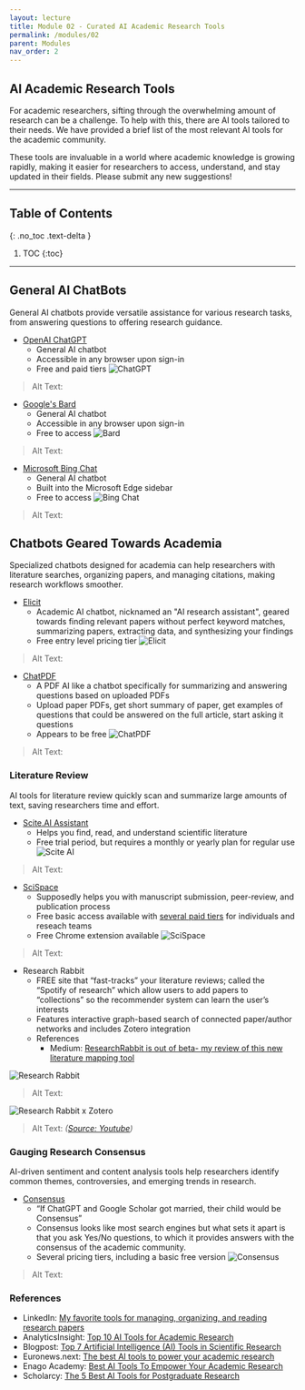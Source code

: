 ```yaml
---
layout: lecture
title: Module 02 - Curated AI Academic Research Tools
permalink: /modules/02
parent: Modules
nav_order: 2
---
```


## AI Academic Research Tools
For academic researchers, sifting through the overwhelming amount of research can be a challenge. To help with this, there are AI tools tailored to their needs. We have provided a brief list of the most relevant AI tools for the academic community. 

These tools are invaluable in a world where academic knowledge is growing rapidly, making it easier for researchers to access, understand, and stay updated in their fields. Please submit any new suggestions!

---

## Table of Contents
{: .no_toc .text-delta }

1. TOC
{:toc}

---

## General AI ChatBots
General AI chatbots provide versatile assistance for various research tasks, from answering questions to offering research guidance.

* [OpenAI ChatGPT](https://chat.openai.com/)
    * General AI chatbot 
    * Accessible in any browser upon sign-in
    * Free and paid tiers
![ChatGPT](/assets/images/02-chatgpt-interface.webp)
> Alt Text:

* [Google's Bard](https://bard.google.com/)
    * General AI chatbot
    * Accessible in any browser upon sign-in
    * Free to access
![Bard](/assets/images/02-bard-interface.webp)
> Alt Text:

* [Microsoft Bing Chat](https://www.microsoft.com/en-us/edge/features/bing-chat?form=MT00D8)
    * General AI chatbot
    * Built into the Microsoft Edge sidebar
    * Free to access
![Bing Chat](/assets/images/02-bing-interface.webp)
> Alt Text:

## Chatbots Geared Towards Academia
Specialized chatbots designed for academia can help researchers with literature searches, organizing papers, and managing citations, making research workflows smoother.

* [Elicit](https://elicit.com/)
    * Academic AI chatbot, nicknamed an "AI research assistant", geared towards finding relevant papers without perfect keyword matches, summarizing papers, extracting data, and synthesizing your findings
    * Free entry level pricing tier
![Elicit](/assets/images/02-elicit.png)
> Alt Text: 

* [ChatPDF](https://www.chatpdf.com/)
    * A PDF AI like a chatbot specifically for summarizing and answering questions based on uploaded PDFs
    * Upload paper PDFs, get short summary of paper, get examples of questions that could be answered on the full article, start asking it questions
    * Appears to be free
![ChatPDF](/assets/images/02-chatpdf.png)
> Alt Text: 


### Literature Review
AI tools for literature review quickly scan and summarize large amounts of text, saving researchers time and effort.

* [Scite.AI Assistant](https://scite.ai/assistant)
    * Helps you find, read, and understand scientific literature
    * Free trial period, but requires a monthly or yearly plan for regular use
![Scite AI](/assets/images/02-scite-interface.png)
> Alt Text: 

* [SciSpace](https://typeset.io/)
    * Supposedly helps you with manuscript submission, peer-review, and publication process
    * Free basic access available with [several paid tiers](https://typeset.io/pricing/) for individuals and reseach teams
    * Free Chrome extension available
![SciSpace](/assets/images/02-scispace-interface.png)
> Alt Text: 

* Research Rabbit
    * FREE site that “fast-tracks” your literature reviews; called the “Spotify of research” which allow users to add papers to “collections” so the recommender system can learn the user’s interests
    * Features interactive graph-based search of connected paper/author networks and includes Zotero integration
    * References
        * Medium: [ResearchRabbit is out of beta- my review of this new literature mapping tool](https://medium.com/a-academic-librarians-thoughts-on-open-access/researchrabbit-is-out-of-beta-my-review-of-this-new-literature-mapping-tool-3c593d061c63)

![Research Rabbit](/assets/images/02-research-rabbit-interface.png)
> Alt Text: 

![Research Rabbit x Zotero](/assets/images/02-research-rabbit-zotero-integration.jpg)
> Alt Text:  _([Source: Youtube](https://www.youtube.com/watch?app=desktop&v=eM7h4lol2lY))_


### Gauging Research Consensus
AI-driven sentiment and content analysis tools help researchers identify common themes, controversies, and emerging trends in research.

* [Consensus](https://consensus.app/)
    * “If ChatGPT and Google Scholar got married, their child would be Consensus”
    * Consensus looks like most search engines but what sets it apart is that you ask Yes/No questions, to which it provides answers with the consensus of the academic community.
    * Several pricing tiers, including a basic free version
![Consensus](/assets/images/02-consensus-interface.png)
> Alt Text:  

### References
* LinkedIn: [My favorite tools for managing, organizing, and reading research papers](https://www.linkedin.com/pulse/my-favorite-tools-managing-organizing-reading-research-parul-pandey/)
* AnalyticsInsight: [Top 10 AI Tools for Academic Research](https://www.analyticsinsight.net/top-10-ai-tools-for-academic-research/)
* Blogpost: [Top 7 Artificial Intelligence (AI) Tools in Scientific Research](https://www.ilovephd.com/top-7-artificial-intelligence-ai-tools-in-scientific-research/?expand_article=1)
* Euronews.next: [The best AI tools to power your academic research](https://www.euronews.com/next/2023/08/07/best-ai-tools-academic-research-chatgpt-consensus-chatpdf-elicit-research-rabbit-scite)
* Enago Academy: [Best AI Tools To Empower Your Academic Research](https://www.enago.com/academy/guestposts/harikrishna12/best-ai-tools-to-empower-your-academic-research/)
* Scholarcy: [The 5 Best AI Tools for Postgraduate Research](https://www.scholarcy.com/the-5-best-ai-tools-for-postgraduate-research/)